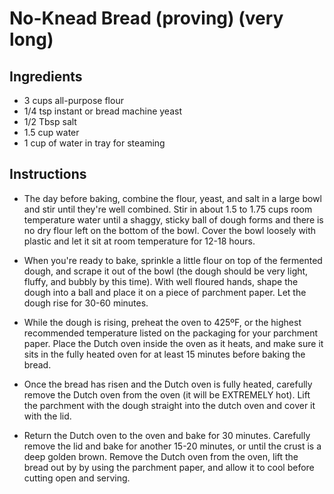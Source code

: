 # No-Knead Bread (proving) (very long)

## Ingredients

- 3 cups all-purpose flour 
- 1/4 tsp instant or bread machine yeast 
- 1/2 Tbsp salt 
- 1.5 cup water
- 1 cup of water in tray for steaming

## Instructions

- The day before baking, combine the flour, yeast, and salt in a large bowl and stir until they're well combined. Stir in about 1.5 to 1.75 cups room temperature water until a shaggy, sticky ball of dough forms and there is no dry flour left on the bottom of the bowl. Cover the bowl loosely with plastic and let it sit at room temperature for 12-18 hours.

- When you're ready to bake, sprinkle a little flour on top of the fermented dough, and scrape it out of the bowl (the dough should be very light, fluffy, and bubbly by this time). With well floured hands, shape the dough into a ball and place it on a piece of parchment paper. Let the dough rise for 30-60 minutes.

- While the dough is rising, preheat the oven to 425ºF, or the highest recommended temperature listed on the packaging for your parchment paper. Place the Dutch oven inside the oven as it heats, and make sure it sits in the fully heated oven for at least 15 minutes before baking the bread.

- Once the bread has risen and the Dutch oven is fully heated, carefully remove the Dutch oven from the oven (it will be EXTREMELY hot). Lift the parchment with the dough straight into the dutch oven and cover it with the lid.

- Return the Dutch oven to the oven and bake for 30 minutes. Carefully remove the lid and bake for another 15-20 minutes, or until the crust is a deep golden brown. Remove the Dutch oven from the oven, lift the bread out by by using the parchment paper, and allow it to cool before cutting open and serving.




